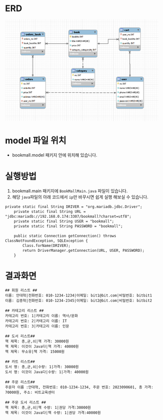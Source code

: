 # ERD

![Bookmall ERD](image.png)

# model 파일 위치

- bookmall.model 패키지 안에 위치해 있습니다.

# 실행방법

1. bookmall.main 패키지에 `BookMallMain.java` 파일이 있습니다.
2. 해당 `java`파일의 아래 코드에서 `ip`만 바꾸시면 쉽게 실행 해보실 수 있습니다.

```
private static final String DRIVER = "org.mariadb.jdbc.Driver";
    private static final String URL = "jdbc:mariadb://192.168.0.174:3307/bookmall?charset=utf8";
    private static final String USER = "bookmall";
    private static final String PASSWORD = "bookmall";

    public static Connection getConnection() throws ClassNotFoundException, SQLException {
        Class.forName(DRIVER);
        return DriverManager.getConnection(URL, USER, PASSWORD);
    }
```

# 결과화면

```
## 회원 리스트 ##
이름: 안대혁|전화번호: 010-1234-1234|이메일: bit1@bit.com|비밀번호: bitbit1
이름: 김종혁|전화번호: 010-1234-2345|이메일: bit2@bit.com|비밀번호: bitbit2

## 카테고리 리스트 ##
카테고리 번호: 1|카테고리 이름: 역사/문화
카테고리 번호: 2|카테고리 이름: IT
카테고리 번호: 3|카테고리 이름: 인문

## 도서 리스트##
책 제목: 총,균,쇠|책 가격: 30000원
책 제목: 이것이 Java다|책 가격: 40000원
책 제목: 무소유|책 가격: 15000원

## 카트 리스트##
도서 명: 총,균,쇠|수량: 1|가격: 30000원
도서 명: 이것이 Java다|수량: 1|가격: 40000원

## 주문 리스트##
주문자 이름 :안대혁, 전화번호: 010-1234-1234, 주문 번호: 2023090601, 총 가격: 70000원, 주소: 비트교육센터

## 주문 도서 리스트 ##
책 제목: 총,균,쇠|책 수량: 1|권당 가격:30000원
책 제목: 이것이 Java다|책 수량: 1|권당 가격:40000원
```
